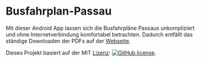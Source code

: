 # Busfahrplan-Passau
Mit dieser Android App lassen sich die Busfahrpläne Passaus unkompliziert und ohne Internetverbindung komfortabel betrachten. Dadurch entfällt das ständige Downloaden der PDFs auf der [Webseite](https://www.stadtwerke-passau.de/bus-parken/busfahrplaene/haltestellen-fahrplaene.html).

Dieses Projekt basiert auf der MIT [Lizenz](https://github.com/RobTain/Busfahrplan-Passau/blob/master/License): 
[![GitHub license](https://img.shields.io/github/license/mashape/apistatus.svg)](https://github.com/RobTain/Busfahrplan-Passau). 

